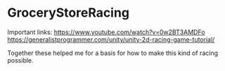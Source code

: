 # GroceryStoreRacing

Important links: 
https://www.youtube.com/watch?v=0w2BT3AMDFo
https://generalistprogrammer.com/unity/unity-2d-racing-game-tutorial/

Together these helped me for a basis for how to make this kind of racing possible.

